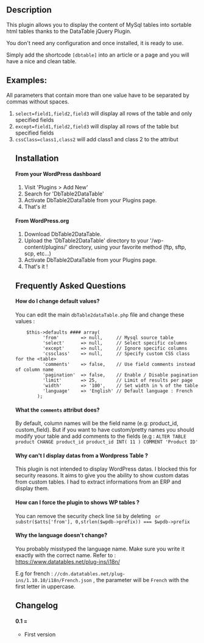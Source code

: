 ## Description

This plugin allows you to display the content of MySql tables into sortable html tables thanks to the DataTable jQuery Plugin.

You don't need any configuration and once installed, it is ready to use.

Simply add the shortcode `[dbtable]` into an article or a page and you will have a nice and clean table.

## Examples:

All parameters that contain more than one value have to be separated by commas without spaces.

1. `select=field1,field2,field3` will display all rows of the table and only specified fields
2. `except=field1,field2,field3` will display all rows of the table but specified fields
3. `cssClass=class1,class2` will add class1 and class 2 to the <table class=""> attribut

## Installation

#### From your WordPress dashboard

1. Visit 'Plugins > Add New'
2. Search for 'DbTable2DataTable'
3. Activate DbTable2DataTable from your Plugins page.
4. That's it!

#### From WordPress.org

1. Download DbTable2DataTable.
2. Upload the 'DbTable2DataTable' directory to your '/wp-content/plugins/' directory, using your favorite method (ftp, sftp, scp, etc...)
3. Activate DbTable2DataTable from your Plugins page.
4. That's it !

## Frequently Asked Questions

#### How do I change default values?

You can edit the main `dbTable2dataTable.php` file and change these values :

        $this->defaults #### array(
              'from'        => null,     // Mysql source table
              'select'      => null,     // Select specific columns
              'except'      => null,     // Ignore specific columns
              'cssclass'    => null,     // Specify custom CSS class for the <table>
              'comments'    => false,    // Use field comments instead of column name
              'pagination'  => false,    // Enable / Disable pagination
              'limit'       => 25,       // Limit of results per page
              'width'       => '100',    // Set width in % of the table
              'language'    => 'English' // Default language : French
            );


#### What the `comments` attribut does?

By default, column names will be the field name (e.g: product_id, custom_field). But if you want to have custom/pretty names you should modify your table and add comments to the fields (e.g : `ALTER TABLE product CHANGE product_id product_id INT( 11 ) COMMENT 'Product ID'`

#### Why can't I display datas from a Wordpress Table ?

This plugin is not intended to display WordPress datas. I blocked this for security reasons. It aims to give you the ability to show custom datas from custom tables. I had to extract informations from an ERP and display them.

#### How can I force the plugin to shows WP tables ?

You can remove the security check line `58` by deleting ` or substr($atts['from'], 0,strlen($wpdb->prefix)) === $wpdb->prefix` 

#### Why the language doesn't change?

You probably misstyped the language name. Make sure you write it exactly with the correct name.
Refer to : https://www.datatables.net/plug-ins/i18n/

E.g for french : `//cdn.datatables.net/plug-ins/1.10.10/i18n/French.json` , the parameter will be `French` with the first letter in uppercase.

## Changelog

#### 0.1 =
* First version
